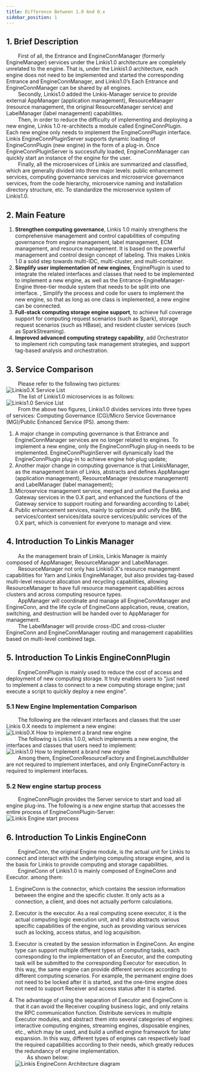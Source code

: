 ```yaml
---
title: Difference Between 1.0 And 0.x
sidebar_position: 1
---
```



## 1. Brief Description

&nbsp;&nbsp;&nbsp;&nbsp;&nbsp;&nbsp;&nbsp;&nbsp;First of all, the Entrance and EngineConnManager (formerly EngineManager) services under the Linkis1.0 architecture are completely unrelated to the engine. That is, under the Linkis1.0 architecture, each engine does not need to be implemented and started the corresponding Entrance and EngineConnManager, and Linkis1.0’s Each Entrance and EngineConnManager can be shared by all engines.  
&nbsp;&nbsp;&nbsp;&nbsp;&nbsp;&nbsp;&nbsp;&nbsp;Secondly, Linkis1.0 added the Linkis-Manager service to provide external AppManager (application management), ResourceManager (resource management, the original ResourceManager service) and LabelManager (label management) capabilities.  
&nbsp;&nbsp;&nbsp;&nbsp;&nbsp;&nbsp;&nbsp;&nbsp;Then, in order to reduce the difficulty of implementing and deploying a new engine, Linkis 1.0 re-architects a module called EngineConnPlugin. Each new engine only needs to implement the EngineConnPlugin interface. Linkis EngineConnPluginServer supports dynamic loading of EngineConnPlugin (new engine) in the form of a plug-in. Once EngineConnPluginServer is successfully loaded, EngineConnManager can quickly start an instance of the engine for the user.  
&nbsp;&nbsp;&nbsp;&nbsp;&nbsp;&nbsp;&nbsp;&nbsp;Finally, all the microservices of Linkis are summarized and classified, which are generally divided into three major levels: public enhancement services, computing governance services and microservice governance services, from the code hierarchy, microservice naming and installation directory structure, etc. To standardize the microservice system of Linkis1.0.  

## 2. Main Feature

1. **Strengthen computing governance**, Linkis 1.0 mainly strengthens the comprehensive management and control capabilities of computing governance from engine management, label management, ECM management, and resource management. It is based on the powerful management and control design concept of labeling. This makes Linkis 1.0 a solid step towards multi-IDC, multi-cluster, and multi-container.  
2. **Simplify user implementation of new engines**, EnginePlugin is used to integrate the related interfaces and classes that need to be implemented to implement a new engine, as well as the Entrance-EngineManager-Engine three-tier module system that needs to be split into one interface. , Simplify the process and code for users to implement the new engine, so that as long as one class is implemented, a new engine can be connected.  
3. **Full-stack computing storage engine support**, to achieve full coverage support for computing request scenarios (such as Spark), storage request scenarios (such as HBase), and resident cluster services (such as SparkStreaming).  
4. **Improved advanced computing strategy capability**, add Orchestrator to implement rich computing task management strategies, and support tag-based analysis and orchestration.  

## 3. Service Comparison

&nbsp;&nbsp;&nbsp;&nbsp;&nbsp;&nbsp;&nbsp;&nbsp;Please refer to the following two pictures:  
![Linkis0.X Service List](/Images/Architecture/Linkis0.X-services-list.png)  
&nbsp;&nbsp;&nbsp;&nbsp;&nbsp;&nbsp;&nbsp;&nbsp;The list of Linkis1.0 microservices is as follows:  
![Linkis1.0 Service List](/Images/Architecture/Linkis1.0-services-list.png)  
&nbsp;&nbsp;&nbsp;&nbsp;&nbsp;&nbsp;&nbsp;&nbsp;From the above two figures, Linkis1.0 divides services into three types of services: Computing Governance (CG)/Micro Service Governance (MG)/Public Enhanced Service (PS). among them:  

1. A major change in computing governance is that Entrance and EngineConnManager services are no longer related to engines. To implement a new engine, only the EngineConnPlugin plug-in needs to be implemented. EngineConnPluginServer will dynamically load the EngineConnPlugin plug-in to achieve engine hot-plug update;
2. Another major change in computing governance is that LinkisManager, as the management brain of Linkis, abstracts and defines AppManager (application management), ResourceManager (resource management) and LabelManager (label management);
3. Microservice management service, merged and unified the Eureka and Gateway services in the 0.X part, and enhanced the functions of the Gateway service to support routing and forwarding according to Label;
4. Public enhancement services, mainly to optimize and unify the BML services/context services/data source services/public services of the 0.X part, which is convenient for everyone to manage and view.  

## 4. Introduction To Linkis Manager

&nbsp;&nbsp;&nbsp;&nbsp;&nbsp;&nbsp;&nbsp;&nbsp;As the management brain of Linkis, Linkis Manager is mainly composed of AppManager, ResourceManager and LabelManager.  
&nbsp;&nbsp;&nbsp;&nbsp;&nbsp;&nbsp;&nbsp;&nbsp;ResourceManager not only has Linkis0.X's resource management capabilities for Yarn and Linkis EngineManager, but also provides tag-based multi-level resource allocation and recycling capabilities, allowing ResourceManager to have full resource management capabilities across clusters and across computing resource types.  
&nbsp;&nbsp;&nbsp;&nbsp;&nbsp;&nbsp;&nbsp;&nbsp;AppManager will coordinate and manage all EngineConnManager and EngineConn, and the life cycle of EngineConn application, reuse, creation, switching, and destruction will be handed over to AppManager for management.  
&nbsp;&nbsp;&nbsp;&nbsp;&nbsp;&nbsp;&nbsp;&nbsp;The LabelManager will provide cross-IDC and cross-cluster EngineConn and EngineConnManager routing and management capabilities based on multi-level combined tags.  

## 5. Introduction To Linkis EngineConnPlugin

&nbsp;&nbsp;&nbsp;&nbsp;&nbsp;&nbsp;&nbsp;&nbsp;EngineConnPlugin is mainly used to reduce the cost of access and deployment of new computing storage. It truly enables users to "just need to implement a class to connect to a new computing storage engine; just execute a script to quickly deploy a new engine".  

### 5.1 New Engine Implementation Comparison

&nbsp;&nbsp;&nbsp;&nbsp;&nbsp;&nbsp;&nbsp;&nbsp;The following are the relevant interfaces and classes that the user Linkis 0.X needs to implement a new engine:  
![Linkis0.X How to implement a brand new engine](/Images/Architecture/Linkis0.X-NewEngine-architecture.png)  
&nbsp;&nbsp;&nbsp;&nbsp;&nbsp;&nbsp;&nbsp;&nbsp;The following is Linkis 1.0.0, which implements a new engine, the interfaces and classes that users need to implement:  
![Linkis1.0 How to implement a brand new engine](/Images/Architecture/Linkis1.0-NewEngine-architecture.png)  
&nbsp;&nbsp;&nbsp;&nbsp;&nbsp;&nbsp;&nbsp;&nbsp;Among them, EngineConnResourceFactory and EngineLaunchBuilder are not required to implement interfaces, and only EngineConnFactory is required to implement interfaces.  

### 5.2 New engine startup process

&nbsp;&nbsp;&nbsp;&nbsp;&nbsp;&nbsp;&nbsp;&nbsp;EngineConnPlugin provides the Server service to start and load all engine plug-ins. The following is a new engine startup that accesses the entire process of EngineConnPlugin-Server:  
![Linkis Engine start process](/Images/Architecture/Linkis1.0-newEngine-initialization.png)  

## 6. Introduction To Linkis EngineConn

&nbsp;&nbsp;&nbsp;&nbsp;&nbsp;&nbsp;&nbsp;&nbsp;EngineConn, the original Engine module, is the actual unit for Linkis to connect and interact with the underlying computing storage engine, and is the basis for Linkis to provide computing and storage capabilities.  
&nbsp;&nbsp;&nbsp;&nbsp;&nbsp;&nbsp;&nbsp;&nbsp;EngineConn of Linkis1.0 is mainly composed of EngineConn and Executor. among them:  

1. EngineConn is the connector, which contains the session information between the engine and the specific cluster. It only acts as a connection, a client, and does not actually perform calculations.  

2. Executor is the executor. As a real computing scene executor, it is the actual computing logic execution unit, and it also abstracts various specific capabilities of the engine, such as providing various services such as locking, access status, and log acquisition.

3. Executor is created by the session information in EngineConn. An engine type can support multiple different types of computing tasks, each corresponding to the implementation of an Executor, and the computing task will be submitted to the corresponding Executor for execution.  In this way, the same engine can provide different services according to different computing scenarios. For example, the permanent engine does not need to be locked after it is started, and the one-time engine does not need to support Receiver and access status after it is started.  

4. The advantage of using the separation of Executor and EngineConn is that it can avoid the Receiver coupling business logic, and only retains the RPC communication function. Distribute services in multiple Executor modules, and abstract them into several categories of engines: interactive computing engines, streaming engines, disposable engines, etc., which may be used, and build a unified engine framework for later expansion.
In this way, different types of engines can respectively load the required capabilities according to their needs, which greatly reduces the redundancy of engine implementation.  
&nbsp;&nbsp;&nbsp;&nbsp;&nbsp;&nbsp;&nbsp;&nbsp;As shown below:  
![Linkis EngineConn Architecture diagram](/Images/Architecture/Linkis1.0-EngineConn-architecture.png)

